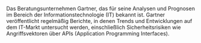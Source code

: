 Das Beratungsunternehmen Gartner, das für seine Analysen und Prognosen im Bereich der Informationstechnologie (IT) bekannt ist. Gartner veröffentlicht regelmäßig Berichte, in denen Trends und Entwicklungen auf dem IT-Markt untersucht werden, einschließlich Sicherheitsrisiken wie Angriffsvektoren über APIs (Application Programming Interfaces).